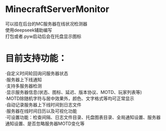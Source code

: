 # MinecraftServerMonitor
可以挂在后台的MC服务器在线状况检测器  
使用deepseek辅助编写  
打包或者.pyw启动后会在托盘显示图标  
# 目前支持功能：
·自定义时间轮回询问服务器状态  
·服务器上下线通知  
·支持多服务器检测  
·显示服务器信息(状态、图标、延迟、版本协议、MOTD、玩家列表等)  
·MOTD除随机字符与居中效果外，颜色、文字格式等均可正常显示  
·自动记录服务器上下线时间到日志文件  
·服务器在线时间日历以及可视化功能  
·可设置功能：检查间隔、日志文件目录、托盘图表目录、全局通知设置、服务器通知设置、是否忽略服务器MOTD变化等  
